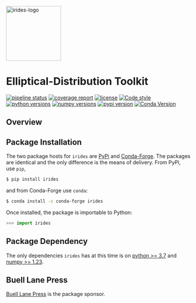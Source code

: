 <img src="https://gitlab.com/irides-dev/irides/raw/main/images/irides-tile-logo.1500px.png" alt="irides-logo" height="150"> 


# Elliptical-Distribution Toolkit

[![pipeline status](https://gitlab.com/irides-dev/irides/badges/main/pipeline.svg)](https://gitlab.com/irides-dev/irides/pipelines)
[![coverage report](https://gitlab.com/irides-dev/irides/badges/main/coverage.svg)](https://gitlab.com/irides-dev/irides/commits/main)
[![license](https://img.shields.io/badge/License-Apache%202.0-blue.svg)](https://gitlab.com/irides-dev/irides/blob/main/LICENSE)
[![Code style](https://img.shields.io/badge/code%20style-black-000000.svg)](https://github.com/psf/black)
[![python versions](https://img.shields.io/badge/py-%3E%3D3.7-blue)](https://pypi.python.org/pypi/irides)
[![numpy versions](https://img.shields.io/badge/numpy-%3E%3D1.23-blue)](https://www.numpy.org/)
[![pypi version](https://img.shields.io/pypi/v/irides.svg)](https://pypi.python.org/pypi/irides)
[![Conda Version](https://img.shields.io/conda/vn/conda-forge/irides.svg)](https://anaconda.org/conda-forge/irides)


## Overview


## Package Installation

The two package hosts for `irides` are [PyPi]() and [Conda-Forge](). The packages are identical and the only difference is the means of delivery. From PyPi, use `pip`,

```bash
$ pip install irides
```

and from Conda-Forge use `conda`:

```bash
$ conda install -c conda-forge irides
```

Once installed, the package is importable to Python:

```python
>>> import irides
```

## Package Dependency

The only dependencies `irides` has at this time is on [python >= 3.7](https://www.python.org/) and [numpy >= 1.23](https://www.numpy.org/). 


## Buell Lane Press

[Buell Lane Press](https://buell-lane-press.co) is the package sponsor. 

